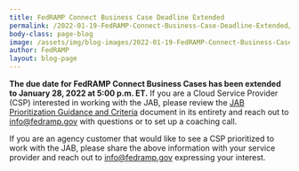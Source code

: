 ```yaml
---
title: FedRAMP Connect Business Case Deadline Extended
permalink: /2022-01-19-FedRAMP-Connect-Business-Case-Deadline-Extended/
body-class: page-blog
image: /assets/img/blog-images/2022-01-19-FedRAMP-Connect-Business-Case-Deadline-Extended.png
author: FedRAMP
layout: blog-page
---
```

**The due date for FedRAMP Connect Business Cases has been extended to January 28, 2022 at 5:00 p.m. ET.** If you are a Cloud Service Provider (CSP) interested in working with the JAB, please review the <a href="https://www.fedramp.gov/assets/resources/documents/CSP_JAB_P-ATO_Prioritization_Criteria_and_Guidance.pdf">JAB Prioritization Guidance and Criteria</a> document in its entirety and reach out to <a href="mailto:info@fedramp.gov">info@fedramp.gov</a> with questions or to set up a coaching call.


If you are an agency customer that would like to see a CSP prioritized to work with the JAB, please share the above information with your service provider and reach out to <a href="mailto:info@fedramp.gov">info@fedramp.gov</a> expressing your interest.
